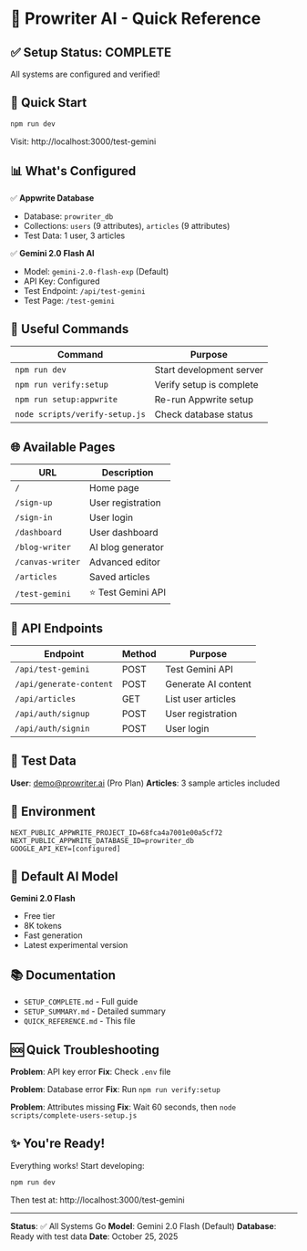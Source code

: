 # 🚀 Prowriter AI - Quick Reference

## ✅ Setup Status: COMPLETE

All systems are configured and verified!

## 🎯 Quick Start

```bash
npm run dev
```

Visit: http://localhost:3000/test-gemini

## 📊 What's Configured

✅ **Appwrite Database**
  - Database: `prowriter_db`
  - Collections: `users` (9 attributes), `articles` (9 attributes)
  - Test Data: 1 user, 3 articles

✅ **Gemini 2.0 Flash AI**
  - Model: `gemini-2.0-flash-exp` (Default)
  - API Key: Configured
  - Test Endpoint: `/api/test-gemini`
  - Test Page: `/test-gemini`

## 🔧 Useful Commands

| Command | Purpose |
|---------|---------|
| `npm run dev` | Start development server |
| `npm run verify:setup` | Verify setup is complete |
| `npm run setup:appwrite` | Re-run Appwrite setup |
| `node scripts/verify-setup.js` | Check database status |

## 🌐 Available Pages

| URL | Description |
|-----|-------------|
| `/` | Home page |
| `/sign-up` | User registration |
| `/sign-in` | User login |
| `/dashboard` | User dashboard |
| `/blog-writer` | AI blog generator |
| `/canvas-writer` | Advanced editor |
| `/articles` | Saved articles |
| `/test-gemini` | ⭐ Test Gemini API |

## 🔑 API Endpoints

| Endpoint | Method | Purpose |
|----------|--------|---------|
| `/api/test-gemini` | POST | Test Gemini API |
| `/api/generate-content` | POST | Generate AI content |
| `/api/articles` | GET | List user articles |
| `/api/auth/signup` | POST | User registration |
| `/api/auth/signin` | POST | User login |

## 📝 Test Data

**User**: demo@prowriter.ai (Pro Plan)
**Articles**: 3 sample articles included

## 🔐 Environment

```env
NEXT_PUBLIC_APPWRITE_PROJECT_ID=68fca4a7001e00a5cf72
NEXT_PUBLIC_APPWRITE_DATABASE_ID=prowriter_db
GOOGLE_API_KEY=[configured]
```

## 🎨 Default AI Model

**Gemini 2.0 Flash**
- Free tier
- 8K tokens
- Fast generation
- Latest experimental version

## 📚 Documentation

- `SETUP_COMPLETE.md` - Full guide
- `SETUP_SUMMARY.md` - Detailed summary
- `QUICK_REFERENCE.md` - This file

## 🆘 Quick Troubleshooting

**Problem**: API key error
**Fix**: Check `.env` file

**Problem**: Database error
**Fix**: Run `npm run verify:setup`

**Problem**: Attributes missing
**Fix**: Wait 60 seconds, then `node scripts/complete-users-setup.js`

## ✨ You're Ready!

Everything works! Start developing:

```bash
npm run dev
```

Then test at: http://localhost:3000/test-gemini

---

**Status**: ✅ All Systems Go
**Model**: Gemini 2.0 Flash (Default)
**Database**: Ready with test data
**Date**: October 25, 2025
